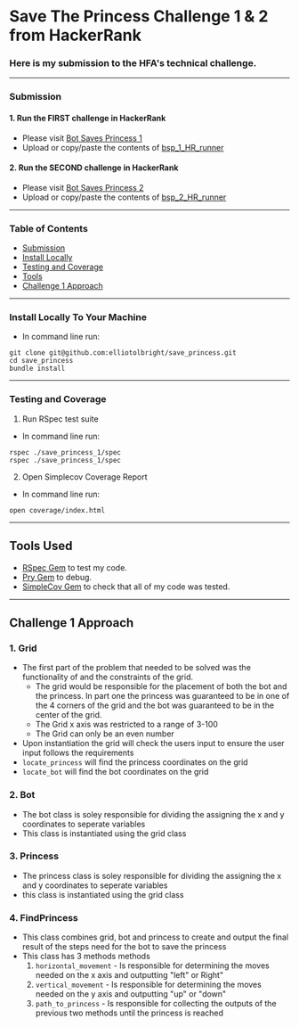 # Save The Princess Challenge 1 & 2 from HackerRank
### Here is my submission to the HFA's technical challenge.

---
### Submission
#### 1. Run the **FIRST** challenge in HackerRank
  * Please visit [Bot Saves Princess 1](https://www.hackerrank.com/challenges/saveprincess/problem)
  * Upload or copy/paste the contents of [bsp_1_HR_runner](https://github.com/ElliotOlbright/save_princess/blob/main/bsp_1_HR_runner.rb)

#### 2. Run the **SECOND** challenge in HackerRank
  * Please visit [Bot Saves Princess 2](https://www.hackerrank.com/challenges/saveprincess2)
  * Upload or copy/paste the contents of [bsp_2_HR_runner](https://github.com/ElliotOlbright/save_princess/blob/main/bsp_2_HR_runner.rb)
---

### Table of Contents
- [Submission](#submission)
- [Install Locally](#install-locally-to-your-machine)
- [Testing and Coverage](#testing-and-coverage)
- [Tools](#tools-used)
- [Challenge 1 Approach](#challenge-1)

---

### Install Locally To Your Machine
  * In command line run:
```
git clone git@github.com:elliotolbright/save_princess.git
cd save_princess
bundle install
```
---
### Testing and Coverage
1. Run RSpec test suite
  * In command line run:
```
rspec ./save_princess_1/spec
rspec ./save_princess_1/spec
```
2. Open Simplecov Coverage Report 
  * In command line run:
```
open coverage/index.html
```
---

## Tools Used

- [RSpec Gem](https://rspec.info/) to test my code.
- [Pry Gem](https://github.com/pry/pry) to debug.
- [SimpleCov Gem](https://github.com/simplecov-ruby/simplecov) to check that all of my code was tested.

---

## Challenge 1 Approach
### 1. Grid
  * The first part of the problem that needed to be solved was the functionality of and the constraints of the grid. 
    * The grid would be responsible for the placement of both the bot and the princess. In part one the princess was guaranteed to be in one of the 4 corners of the grid and the bot was guaranteed to be in the center of the grid. 
    * The Grid x axis was restricted to a range of 3-100
    * The Grid can only be an even number
  * Upon instantiation the grid will check the users input to ensure the user input follows the requirements
  * `locate_princess` will find the princess coordinates on the grid
  * `locate_bot` will find the bot coordinates on the grid

### 2. Bot
  * The bot class is soley responsible for dividing the assigning the x and y coordinates to seperate variables
  * This class is instantiated using the grid class

### 3. Princess
  * The princess class is soley responsible for dividing the assigning the x and y coordinates to seperate variables
  * this class is instantiated using the grid class

### 4. FindPrincess
  * This class combines grid, bot and princess to create and output the final result of the steps need for the bot to save the princess
  * This class has 3 methods methods 
    1. `horizontal_movement` - Is responsible for determining the moves needed on the x axis and outputting "left" or Right"
    2. `vertical_movement` -  Is responsible for determining the moves needed on the y axis and outputting "up" or "down"
    3. `path_to_princess` - Is responsible for collecting the outputs of the previous two methods until the princess is reached







